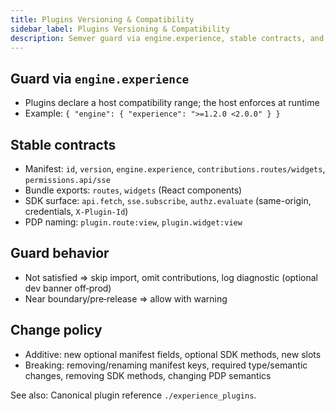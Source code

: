 ```yaml
---
title: Plugins Versioning & Compatibility
sidebar_label: Plugins Versioning & Compatibility
description: Semver guard via engine.experience, stable contracts, and guard behaviors for Experience plugins.
---
```


## Guard via `engine.experience`

- Plugins declare a host compatibility range; the host enforces at runtime
- Example: `{ "engine": { "experience": ">=1.2.0 <2.0.0" } }`

## Stable contracts

- Manifest: `id`, `version`, `engine.experience`, `contributions.routes/widgets`, `permissions.api/sse`
- Bundle exports: `routes`, `widgets` (React components)
- SDK surface: `api.fetch`, `sse.subscribe`, `authz.evaluate` (same-origin, credentials, `X-Plugin-Id`)
- PDP naming: `plugin.route:view`, `plugin.widget:view`

## Guard behavior

- Not satisfied ⇒ skip import, omit contributions, log diagnostic (optional dev banner off‑prod)
- Near boundary/pre‑release ⇒ allow with warning

## Change policy

- Additive: new optional manifest fields, optional SDK methods, new slots
- Breaking: removing/renaming manifest keys, required type/semantic changes, removing SDK methods, changing PDP semantics

See also: Canonical plugin reference `./experience_plugins`.

